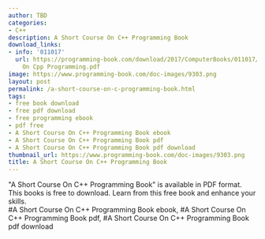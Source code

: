 ```yaml
---
author: TBD
categories:
- C++
description: A Short Course On C++ Programming Book
download_links:
- info: '011017'
  url: https://programming-book.com/download/2017/ComputerBooks/011017/A Short Course
    On Cpp Programming.pdf
image: https://www.programming-book.com/doc-images/9303.png
layout: post
permalink: /a-short-course-on-c-programming-book.html
tags:
- free book download
- free pdf download
- free programming ebook
- pdf free
- A Short Course On C++ Programming Book ebook
- A Short Course On C++ Programming Book pdf
- A Short Course On C++ Programming Book pdf download
thumbnail_url: https://www.programming-book.com/doc-images/9303.png
title: A Short Course On C++ Programming Book
---
```


 
<div class="item-desc text-justify">
  "A Short Course On C++ Programming Book" is available in PDF format. This books is free to download. Learn from this free book and enhance your skills.
  <br>
  #A Short Course On C++ Programming Book ebook, #A Short Course On C++ Programming Book pdf, #A Short Course On C++ Programming Book pdf download
</div>